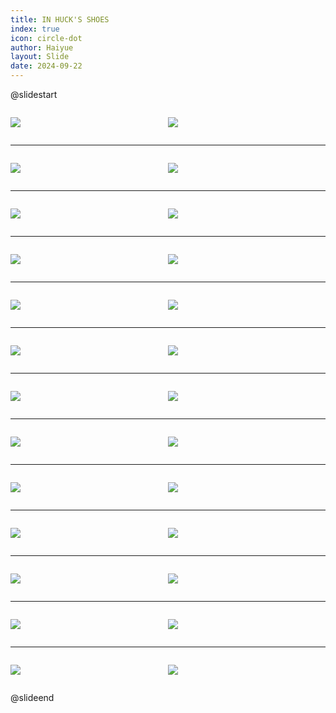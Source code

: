 ```yaml
---
title: IN HUCK'S SHOES
index: true
icon: circle-dot
author: Haiyue
layout: Slide
date: 2024-09-22
---
```

 
@slidestart

<div style="display:flex">
<div style="flex:1">

![](https://raw.githubusercontent.com/yclord/reading/refs/heads/master/english/Level-Y/IN%20HUCK'S%20SHOES/001.webp)
</div>
<div style="flex:1">

![](https://raw.githubusercontent.com/yclord/reading/refs/heads/master/english/Level-Y/IN%20HUCK'S%20SHOES/002.webp)
</div>
</div>

---

<div style="display:flex">
<div style="flex:1">

![](https://raw.githubusercontent.com/yclord/reading/refs/heads/master/english/Level-Y/IN%20HUCK'S%20SHOES/003.webp)
</div>
<div style="flex:1">

![](https://raw.githubusercontent.com/yclord/reading/refs/heads/master/english/Level-Y/IN%20HUCK'S%20SHOES/004.webp)
</div>
</div>

---

<div style="display:flex">
<div style="flex:1">

![](https://raw.githubusercontent.com/yclord/reading/refs/heads/master/english/Level-Y/IN%20HUCK'S%20SHOES/005.webp)
</div>
<div style="flex:1">

![](https://raw.githubusercontent.com/yclord/reading/refs/heads/master/english/Level-Y/IN%20HUCK'S%20SHOES/006.webp)
</div>
</div>

---

<div style="display:flex">
<div style="flex:1">

![](https://raw.githubusercontent.com/yclord/reading/refs/heads/master/english/Level-Y/IN%20HUCK'S%20SHOES/007.webp)
</div>
<div style="flex:1">

![](https://raw.githubusercontent.com/yclord/reading/refs/heads/master/english/Level-Y/IN%20HUCK'S%20SHOES/008.webp)
</div>
</div>

---

<div style="display:flex">
<div style="flex:1">

![](https://raw.githubusercontent.com/yclord/reading/refs/heads/master/english/Level-Y/IN%20HUCK'S%20SHOES/009.webp)
</div>
<div style="flex:1">

![](https://raw.githubusercontent.com/yclord/reading/refs/heads/master/english/Level-Y/IN%20HUCK'S%20SHOES/010.webp)
</div>
</div>

---

<div style="display:flex">
<div style="flex:1">

![](https://raw.githubusercontent.com/yclord/reading/refs/heads/master/english/Level-Y/IN%20HUCK'S%20SHOES/011.webp)
</div>
<div style="flex:1">

![](https://raw.githubusercontent.com/yclord/reading/refs/heads/master/english/Level-Y/IN%20HUCK'S%20SHOES/012.webp)
</div>
</div>

---

<div style="display:flex">
<div style="flex:1">

![](https://raw.githubusercontent.com/yclord/reading/refs/heads/master/english/Level-Y/IN%20HUCK'S%20SHOES/013.webp)
</div>
<div style="flex:1">

![](https://raw.githubusercontent.com/yclord/reading/refs/heads/master/english/Level-Y/IN%20HUCK'S%20SHOES/014.webp)
</div>
</div>

---

<div style="display:flex">
<div style="flex:1">

![](https://raw.githubusercontent.com/yclord/reading/refs/heads/master/english/Level-Y/IN%20HUCK'S%20SHOES/015.webp)
</div>
<div style="flex:1">

![](https://raw.githubusercontent.com/yclord/reading/refs/heads/master/english/Level-Y/IN%20HUCK'S%20SHOES/016.webp)
</div>
</div>

---

<div style="display:flex">
<div style="flex:1">

![](https://raw.githubusercontent.com/yclord/reading/refs/heads/master/english/Level-Y/IN%20HUCK'S%20SHOES/017.webp)
</div>
<div style="flex:1">

![](https://raw.githubusercontent.com/yclord/reading/refs/heads/master/english/Level-Y/IN%20HUCK'S%20SHOES/018.webp)
</div>
</div>

---

<div style="display:flex">
<div style="flex:1">

![](https://raw.githubusercontent.com/yclord/reading/refs/heads/master/english/Level-Y/IN%20HUCK'S%20SHOES/019.webp)
</div>
<div style="flex:1">

![](https://raw.githubusercontent.com/yclord/reading/refs/heads/master/english/Level-Y/IN%20HUCK'S%20SHOES/020.webp)
</div>
</div>

---

<div style="display:flex">
<div style="flex:1">

![](https://raw.githubusercontent.com/yclord/reading/refs/heads/master/english/Level-Y/IN%20HUCK'S%20SHOES/021.webp)
</div>
<div style="flex:1">

![](https://raw.githubusercontent.com/yclord/reading/refs/heads/master/english/Level-Y/IN%20HUCK'S%20SHOES/022.webp)
</div>
</div>

---

<div style="display:flex">
<div style="flex:1">

![](https://raw.githubusercontent.com/yclord/reading/refs/heads/master/english/Level-Y/IN%20HUCK'S%20SHOES/023.webp)
</div>
<div style="flex:1">

![](https://raw.githubusercontent.com/yclord/reading/refs/heads/master/english/Level-Y/IN%20HUCK'S%20SHOES/024.webp)
</div>
</div>

---

<div style="display:flex">
<div style="flex:1">

![](https://raw.githubusercontent.com/yclord/reading/refs/heads/master/english/Level-Y/IN%20HUCK'S%20SHOES/025.webp)
</div>
<div style="flex:1">

![](https://raw.githubusercontent.com/yclord/reading/refs/heads/master/english/Level-Y/IN%20HUCK'S%20SHOES/026.webp)
</div>
</div>

@slideend